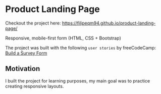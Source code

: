 # Product Landing Page

Checkout the project here: https://filipeqm94.github.io/product-landing-page/

Responsive, mobile-first form (HTML, CSS + Bootstrap)

The project was built with the following `user stories` by freeCodeCamp: [Build a Survey Form](https://www.freecodecamp.org/learn/responsive-web-design/responsive-web-design-projects/build-a-survey-form)

## Motivation

I built the project for learning purposes, my main goal was to practice creating responsive layouts.
